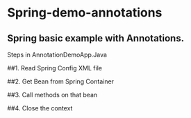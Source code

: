 # Spring-demo-annotations

## Spring basic example with Annotations.

Steps in AnnotationDemoApp.Java

##1. Read Spring Config XML file

##2. Get Bean from Spring Container

##3. Call methods on that bean

##4. Close the context

